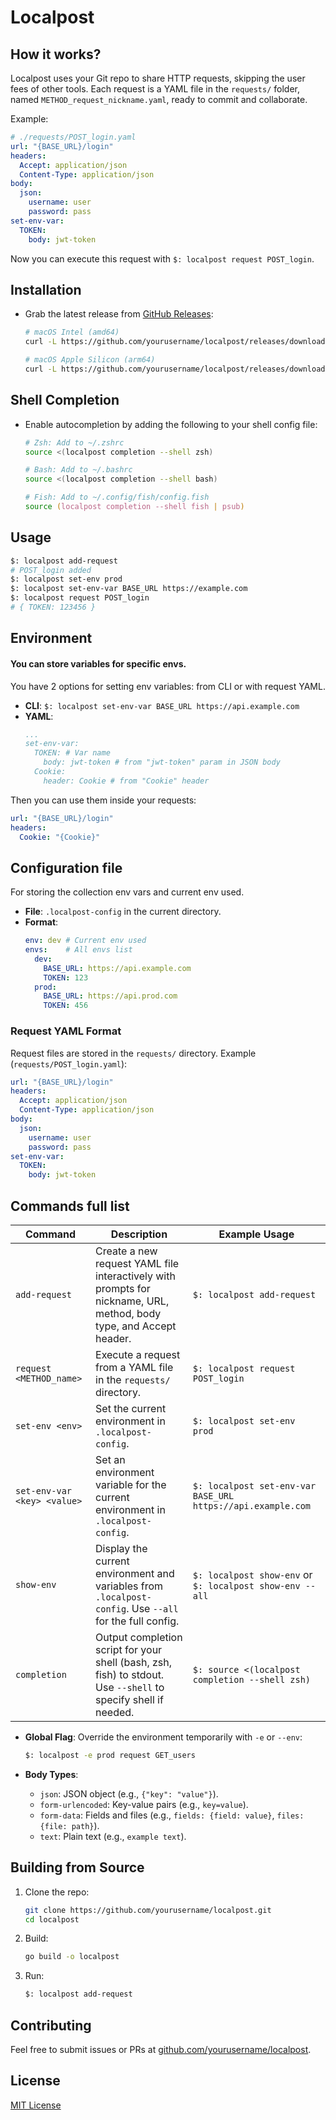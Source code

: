 # Localpost

## How it works?
Localpost uses your Git repo to share HTTP requests, skipping the user fees of other tools. Each request is a YAML file in the `requests/` folder, named `METHOD_request_nickname.yaml`, ready to commit and collaborate.

Example:
```yaml
# ./requests/POST_login.yaml
url: "{BASE_URL}/login"
headers:
  Accept: application/json
  Content-Type: application/json
body:
  json:
    username: user
    password: pass
set-env-var:
  TOKEN:
    body: jwt-token
```
Now you can execute this request with `$: localpost request POST_login`.

## Installation
- Grab the latest release from [GitHub Releases](https://github.com/yourusername/localpost/releases):
  ```bash
  # macOS Intel (amd64)
  curl -L https://github.com/yourusername/localpost/releases/download/v1.0.0/localpost-v1.0.0-darwin-amd64.zip -o localpost.zip && unzip localpost.zip && chmod +x localpost-darwin-amd64 && sudo mv localpost-darwin-amd64 /usr/local/bin/localpost

  # macOS Apple Silicon (arm64)
  curl -L https://github.com/yourusername/localpost/releases/download/v1.0.0/localpost-v1.0.0-darwin-arm64.zip -o localpost.zip && unzip localpost.zip && chmod +x localpost-darwin-arm64 && sudo mv localpost-darwin-arm64 /usr/local/bin/localpost
  ```

## Shell Completion
- Enable autocompletion by adding the following to your shell config file:
  ```zsh
  # Zsh: Add to ~/.zshrc
  source <(localpost completion --shell zsh)

  # Bash: Add to ~/.bashrc
  source <(localpost completion --shell bash)
  
  # Fish: Add to ~/.config/fish/config.fish
  source (localpost completion --shell fish | psub)
  ```

## Usage
```bash
$: localpost add-request
# POST_login added
$: localpost set-env prod
$: localpost set-env-var BASE_URL https://example.com
$: localpost request POST_login
# { TOKEN: 123456 }
```

## Environment
#### You can store variables for specific envs.
You have 2 options for setting env variables: from CLI or with request YAML.
- **CLI**: `$: localpost set-env-var BASE_URL https://api.example.com`
- **YAML**:
  ```yaml
  ...
  set-env-var:
    TOKEN: # Var name
      body: jwt-token # from "jwt-token" param in JSON body
    Cookie: 
      header: Cookie # from "Cookie" header
  ```
Then you can use them inside your requests:
```yaml
url: "{BASE_URL}/login"
headers:
  Cookie: "{Cookie}"
```

## Configuration file
For storing the collection env vars and current env used.

- **File**: `.localpost-config` in the current directory.
- **Format**:
  ```yaml
  env: dev # Current env used
  envs:    # All envs list
    dev:
      BASE_URL: https://api.example.com
      TOKEN: 123
    prod:
      BASE_URL: https://api.prod.com
      TOKEN: 456
  ```

### Request YAML Format
Request files are stored in the `requests/` directory. Example (`requests/POST_login.yaml`):
```yaml
url: "{BASE_URL}/login"
headers:
  Accept: application/json
  Content-Type: application/json
body:
  json:
    username: user
    password: pass
set-env-var:
  TOKEN:
    body: jwt-token
```

## Commands full list

| Command                  | Description                                                                                                        | Example Usage                         |
|--------------------------|--------------------------------------------------------------------------------------------------------------------|---------------------------------------|
| `add-request`            | Create a new request YAML file interactively with prompts for nickname, URL, method, body type, and Accept header. | `$: localpost add-request`            |
| `request <METHOD_name>`  | Execute a request from a YAML file in the `requests/` directory.                                                   | `$: localpost request POST_login`     |
| `set-env <env>`          | Set the current environment in `.localpost-config`.                                                                | `$: localpost set-env prod`           |
| `set-env-var <key> <value>` | Set an environment variable for the current environment in `.localpost-config`.                                    | `$: localpost set-env-var BASE_URL https://api.example.com` |
| `show-env`               | Display the current environment and variables from `.localpost-config`. Use `--all` for the full config.           | `$: localpost show-env` or `$: localpost show-env --all` |
| `completion`             | Output completion script for your shell (bash, zsh, fish) to stdout. Use `--shell` to specify shell if needed.     | `$: source <(localpost completion --shell zsh)` |

- **Global Flag**: Override the environment temporarily with `-e` or `--env`:
  ```bash
  $: localpost -e prod request GET_users
  ```

- **Body Types**:
    - `json`: JSON object (e.g., `{"key": "value"}`).
    - `form-urlencoded`: Key-value pairs (e.g., `key=value`).
    - `form-data`: Fields and files (e.g., `fields: {field: value}`, `files: {file: path}`).
    - `text`: Plain text (e.g., `example text`).

## Building from Source
1. Clone the repo:
   ```bash
   git clone https://github.com/yourusername/localpost.git
   cd localpost
   ```
2. Build:
   ```bash
   go build -o localpost
   ```
3. Run:
   ```bash
   $: localpost add-request
   ```

## Contributing
Feel free to submit issues or PRs at [github.com/yourusername/localpost](https://github.com/yourusername/localpost).

## License
[MIT License](LICENSE)
```
